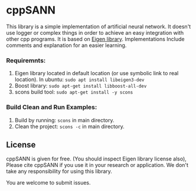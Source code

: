 # cppSANN

This library is a simple implementation of artificial neural network.
It doesn't use logger or complex things in order to achieve an easy integration with other 
cpp programs. It is based on [Eigen library](https://eigen.tuxfamily.org/dox/). 
Implementations Include comments and explanation for an easier learning. 

### Requiremnts:

1. Eigen library located in default location (or use symbolic link to real location). 
   In ubuntu: ```sudo apt install libeigen3-dev ```
2. Boost library: ```sudo apt-get install libboost-all-dev```
3. scons build tool: ```sudo apt-get install -y scons```

### Build Clean and Run Examples:

1. Build by running: ```scons``` in main directory. 
2. Clean the project: ```scons -c``` in main directory. 

## License 
cppSANN is given for free. (You should inspect Eigen library license also), 
Please cite cppSANN if you use it in your research or application. 
We don't take any responsibility for using this library. 

You are welcome to submit issues. 
